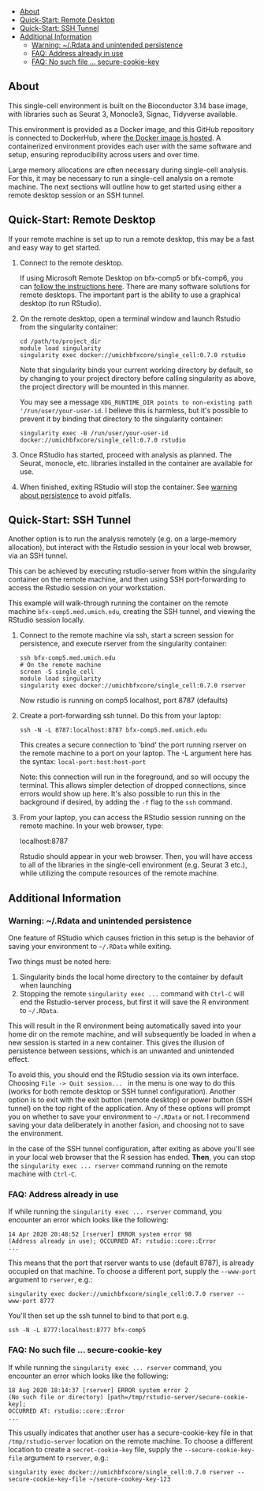 * [About](#about)
* [Quick-Start: Remote Desktop](#quick-start-remote-desktop)
* [Quick-Start: SSH Tunnel](#quick-start-ssh-tunnel)
* [Additional Information](#additional-information)
    * [Warning: ~/.Rdata and unintended persistence](#warning-rdata-and-unintended-persistence)
    * [FAQ: Address already in use](#faq-address-already-in-use)
    * [FAQ: No such file ... secure-cookie-key](#faq-no-such-file-secure-cookie-key)

## About

This single-cell environment is built on the Bioconductor 3.14 base image, with libraries such as Seurat 3, Monocle3, Signac, Tidyverse available.

This environment is provided as a Docker image, and this GitHub repository is connected to DockerHub, where [the Docker image is hosted](https://hub.docker.com/r/umichbfxcore/single_cell). A containerized environment provides each user with the same software and setup, ensuring reproducibility across users and over time.

Large memory allocations are often necessary during single-cell analysis. For this, it may be necessary to run a single-cell analysis on a remote machine. The next sections will outline how to get started using either a remote desktop session or an SSH tunnel.

## Quick-Start: Remote Desktop

If your remote machine is set up to run a remote desktop, this may be a fast and easy way to get started.

1. Connect to the remote desktop.

    If using Microsoft Remote Desktop on bfx-comp5 or bfx-comp6, you can [follow the instructions here](https://3.basecamp.com/3850040/buckets/6149755/google_documents/2638030126). There are many software solutions for remote desktops. The important part is the ability to use a graphical desktop (to run RStudio).

2. On the remote desktop, open a terminal window and launch Rstudio from the singularity container:
    ```
    cd /path/to/project_dir
    module load singularity
    singularity exec docker://umichbfxcore/single_cell:0.7.0 rstudio
    ```
    Note that singularity binds your current working directory by default, so by changing to your project directory before calling singularity as above, the project directory will be mounted in this manner.

    You may see a message `XDG_RUNTIME_DIR points to non-existing path '/run/user/your-user-id`. I believe this is harmless, but it's possible to prevent it by binding that directory to the singularity container:
    ```
    singularity exec -B /run/user/your-user-id docker://umichbfxcore/single_cell:0.7.0 rstudio
    ```

3. Once RStudio has started, proceed with analysis as planned. The Seurat, monocle, etc. libraries installed in the container are available for use.

4. When finished, exiting RStudio will stop the container. See [warning about persistence](#warning-rdata-and-unintended-persistence) to avoid pitfalls.

## Quick-Start: SSH Tunnel

Another option is to run the analysis remotely (e.g. on a large-memory allocation), but interact with the Rstudio session in your local web browser, via an SSH tunnel.

This can be achieved by executing rstudio-server from within the singularity container on the remote machine, and then using SSH port-forwarding to access the Rstudio session on your workstation.

This example will walk-through running the container on the remote machine `bfx-comp5.med.umich.edu`, creating the SSH tunnel, and viewing the RStudio session locally.

1. Connect to the remote machine via ssh, start a screen session for persistence, and execute rserver from the singularity container:
    ```
    ssh bfx-comp5.med.umich.edu
    # On the remote machine
    screen -S single_cell
    module load singularity
    singularity exec docker://umichbfxcore/single_cell:0.7.0 rserver
    ```

    Now rstudio is running on comp5 localhost, port 8787 (defaults)

2. Create a port-forwarding ssh tunnel. Do this from your laptop:
    ```
    ssh -N -L 8787:localhost:8787 bfx-comp5.med.umich.edu
    ```

    This creates a secure connection to 'bind' the port running rserver on the remote machine to a port on your laptop. The -L argument here has the syntax: `local-port:host:host-port`

    Note: this connection will run in the foreground, and so will occupy the terminal. This allows simpler detection of dropped connections, since errors would show up here. It's also possible to run this in the background if desired, by adding the `-f` flag to the `ssh` command.

3. From your laptop, you can access the RStudio session running on the remote machine. In your web browser, type:  

    localhost:8787

    Rstudio should appear in your web browser. Then, you will have access to all of the libraries in the single-cell environment (e.g. Seurat 3 etc.), while utilizing the compute resources of the remote machine.

## Additional Information

### Warning: ~/.Rdata and unintended persistence

One feature of RStudio which causes friction in this setup is the behavior of saving your environment to `~/.RData` while exiting.

Two things must be noted here:
1. Singularity binds the local home directory to the container by default when launching
2. Stopping the remote `singularity exec ...` command with `Ctrl-C` will end the Rstudio-server process, but first it will save the R environment to `~/.RData`.

This will result in the R environment being automatically saved into your home dir on the remote machine, and will subsequently be loaded in when a new session is started in a new container. This gives the illusion of persistence between sessions, which is an unwanted and unintended effect.

To avoid this, you should end the RStudio session via its own interface. Choosing `File -> Quit session... ` in the menu is one way to do this (works for both remote desktop or SSH tunnel configuration). Another option is to exit with the exit button (remote desktop) or power button (SSH tunnel) on the top right of the application. Any of these options will prompt you on whether to save your environment to `~/.RData` or not. I recommend saving your data deliberately in another fasion, and choosing not to save the environment.

In the case of the SSH tunnel configuration, after exiting as above you'll see in your local web browser that the R session has ended. **Then**, you can stop the `singularity exec ... rserver` command running on the remote machine with `Ctrl-C`.

### FAQ: Address already in use

If while running the `singularity exec ... rserver` command, you encounter an error which looks like the following:

    14 Apr 2020 20:48:52 [rserver] ERROR system error 98
    (Address already in use); OCCURRED AT: rstudio::core::Error
    ...

This means that the port that rserver wants to use (default 8787), is already occupied on that machine. To choose a different port, supply the `--www-port` argument to `rserver`, e.g.:

    singularity exec docker://umichbfxcore/single_cell:0.7.0 rserver --www-port 8777

You'll then set up the ssh tunnel to bind to that port e.g.

    ssh -N -L 8777:localhost:8777 bfx-comp5

### FAQ: No such file ... secure-cookie-key

If while running the `singularity exec ... rserver` command, you encounter an error which looks like the following:

    18 Aug 2020 18:14:37 [rserver] ERROR system error 2
    (No such file or directory) [path=/tmp/rstudio-server/secure-cookie-key];
    OCCURRED AT: rstudio::core::Error
    ...

This usually indicates that another user has a secure-cookie-key file in that `/tmp/rstudio-server` location on the remote machine. To choose a different location to create a `secret-cookie-key` file, supply the `--secure-cookie-key-file` argument to `rserver`, e.g.:

    singularity exec docker://umichbfxcore/single_cell:0.7.0 rserver --secure-cookie-key-file ~/secure-cookey-key-123
